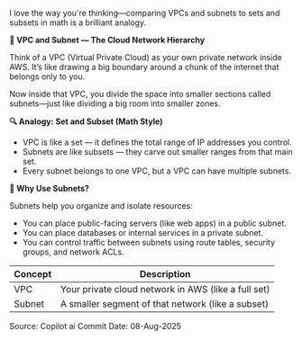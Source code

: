 I love the way you're thinking—comparing VPCs and subnets to sets and subsets in math is a brilliant analogy.

**🧠 VPC and Subnet — The Cloud Network Hierarchy**

Think of a VPC (Virtual Private Cloud) as your own private network inside AWS. It’s like drawing a big boundary around a chunk of the internet that belongs only to you.

Now inside that VPC, you divide the space into smaller sections called subnets—just like dividing a big room into smaller zones.

**🔍 Analogy: Set and Subset (Math Style)**

- VPC is like a set — it defines the total range of IP addresses you control.
- Subnets are like subsets — they carve out smaller ranges from that main set.
- Every subnet belongs to one VPC, but a VPC can have multiple subnets.



**🧱 Why Use Subnets?**

Subnets help you organize and isolate resources:

- You can place public-facing servers (like web apps) in a public subnet.
- You can place databases or internal services in a private subnet.
- You can control traffic between subnets using route tables, security groups, and network ACLs.




|Concept|	Description|
|---|---|
|VPC|	Your private cloud network in AWS (like a full set)|
|Subnet|	A smaller segment of that network (like a subset)|














Source: Copilot ai
Commit Date: 08-Aug-2025
